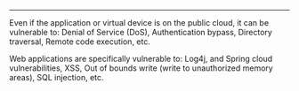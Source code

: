 
---


Even if the application or virtual device is on the public cloud, it can be vulnerable to: Denial of Service (DoS), Authentication bypass, Directory traversal, Remote code execution, etc. 

Web applications are specifically vulnerable to: Log4j, and Spring cloud vulnerabilities, XSS, Out of bounds write (write to unauthorized memory areas), SQL injection, etc. 
